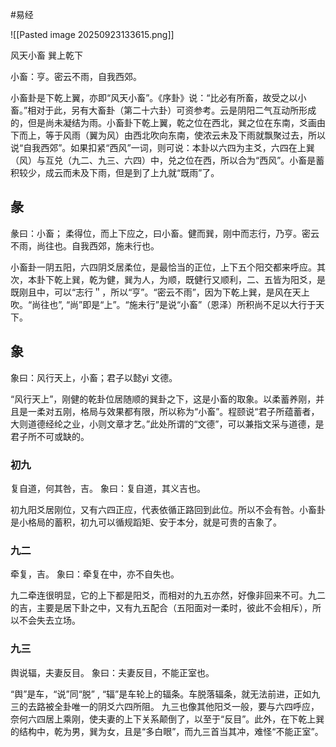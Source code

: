 #易经 


![[Pasted image 20250923133615.png]]

风天小畜    巽上乾下


小畜：亨。密云不雨，自我西郊。

小畜卦是下乾上翼，亦即“风天小畜”。《序卦》说：“比必有所畜，故受之以小畜。”相对于此，另有大畜卦（第二十六卦）可资参考。云是阴阳二气互动所形成的，但是尚未凝结为雨。小畜卦下乾上翼，乾之位在西北，巽之位在东南，爻画由下而上，等于风雨（翼为风）由西北吹向东南，使浓云未及下雨就飘聚过去，所以说“自我西郊”。如果扣紧“西风”一词，则可说：本卦以六四为主爻，六四在上巽（风）与互兑（九二、九三、六四）中，兑之位在西，所以合为“西风”。小畜是蓄积较少，成云而未及下雨，但是到了上九就“既雨”了。


## 彖
彖曰：小畜； 柔得位，而上下应之，曰小畜。健而巽，刚中而志行，乃亨。密云不雨，尚往也。自我西郊，施未行也。
 
小畜卦一阴五阳，六四阴爻居柔位，是最恰当的正位，上下五个阳交都来呼应。其次，本卦下乾上巽，乾为健，巽为人，为顺，既健行又顺利，二、五皆为阳爻，是既刚且中，可以“志行＂，所以“亨”。“密云不雨”，因为下乾上巽，是风在天上吹。“尚往也”, “尚”即是“上”。“施未行”是说“小畜”（恩泽）所积尚不足以大行于天下。


## 象
象曰：风行天上，小畜；君子以懿yi 文德。

“风行天上”，刚健的乾卦位居随顺的巽卦之下，这是小畜的取象。以柔蓄养刚，并且是一柔对五刚，格局与效果都有限，所以称为“小畜”。程颐说“君子所蕴蓄者，大则道德经纶之业，小则文章才艺。”此处所谓的“文德”，可以兼指文采与道德，是君子所不可或缺的。


### 初九
复自道，何其咎，吉。
象曰：复自道，其义吉也。
 
初九阳爻居刚位，又有六四正应，代表依循正路回到此位。所以不会有咎。小畜卦是小格局的蓄积，初九可以循规蹈矩、安于本分，就是可贵的吉象了。


### 九二
牵复，吉。
象曰：牵复在中，亦不自失也。
 
九二牵连很明显，它的上下都是阳爻，而相对的九五亦然，好像非回来不可。九二的吉，主要是居下卦之中，又有九五配合（五阳面对一柔时，彼此不会相斥），所以不会失去立场。


### 九三
舆说辐，夫妻反目。
象曰：夫妻反目，不能正室也。
 
“舆”是车，“说”同“脱” , “辐”是车轮上的辐条。车脱落辐条，就无法前进，正如九三的去路被全卦唯一的阴爻六四所阻。
九三也像其他阳爻一般，要与六四呼应，奈何六四居上乘刚，使夫妻的上下关系颠倒了，以至于“反目”。此外，在下乾上巽的结构中，乾为男，巽为女，且是“多白眼”，而九三首当其冲，难怪“不能正室”。






























